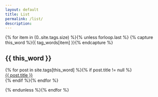 ```yaml
---
layout: default
title: List
permalink: /list/
description: 
---
```


<!-- Posts by Tag -->
<div>
  {% for item in (0..site.tags.size) %}{% unless forloop.last %}
    {% capture this_word %}{{ tag_words[item] }}{% endcapture %}
    <h2 id="{{ this_word | cgi_escape }}">{{ this_word }}</h2>
    {% for post in site.tags[this_word] %}{% if post.title != null %}
      <div>
        <span style="float: left;">
          <a href="{{ post.date | date_to_string }}" - {{ post.url }}">{{ post.title }}</a>
        </span>
      </div>
      <div style="clear: both;"></div>
    {% endif %}{% endfor %}

  {% endunless %}{% endfor %}

</div>

